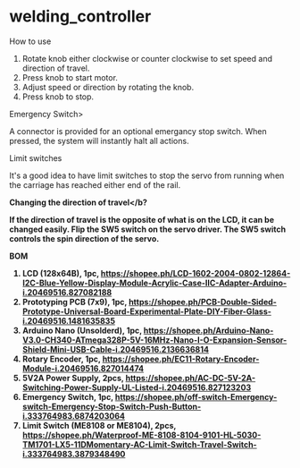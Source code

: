 # welding_controller

How to use
1. Rotate knob either clockwise or counter clockwise to set speed and direction of travel.
2. Press knob to start motor.
3. Adjust speed or direction by rotating the knob.
4. Press knob to stop.

Emergency Switch>

A connector is provided for an optional emergancy stop switch. When pressed, the system will instantly halt all actions. 

Limit switches

It's a good idea to have limit switches to stop the servo from running when the carriage has reached either end of the rail.

<b>Changing the direction of travel</b?

If the direction of travel is the opposite of what is on the LCD, it can be changed easily.
Flip the SW5 switch on the servo driver. The SW5 switch controls the spin direction of the servo.

BOM

1. LCD (128x64B), 1pc,
https://shopee.ph/LCD-1602-2004-0802-12864-I2C-Blue-Yellow-Display-Module-Acrylic-Case-IIC-Adapter-Arduino-i.20469516.827082188
2. Prototyping PCB (7x9), 1pc,
https://shopee.ph/PCB-Double-Sided-Prototype-Universal-Board-Experimental-Plate-DIY-Fiber-Glass-i.20469516.1481635835 
3. Arduino Nano (Unsolderd), 1pc,
https://shopee.ph/Arduino-Nano-V3.0-CH340-ATmega328P-5V-16MHz-Nano-I-O-Expansion-Sensor-Shield-Mini-USB-Cable-i.20469516.2136636814
4. Rotary Encoder, 1pc,
https://shopee.ph/EC11-Rotary-Encoder-Module-i.20469516.827014474
5. 5V2A Power Supply, 2pcs,
https://shopee.ph/AC-DC-5V-2A-Switching-Power-Supply-UL-Listed-i.20469516.827123203
6. Emergency Switch, 1pc,
https://shopee.ph/off-switch-Emergency-switch-Emergency-Stop-Switch-Push-Button-i.333764983.6874203064
7. Limit Switch (ME8108 or ME8104), 2pcs,
https://shopee.ph/Waterproof-ME-8108-8104-9101-HL-5030-TM1701-LX5-11DMomentary-AC-Limit-Switch-Travel-Switch-i.333764983.3879348490
